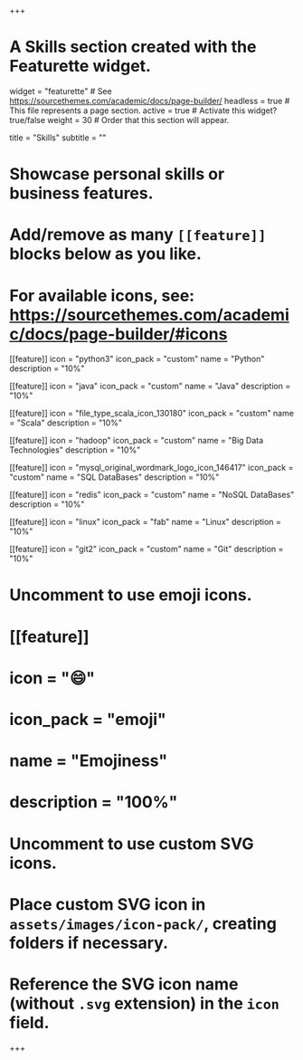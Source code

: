 +++
# A Skills section created with the Featurette widget.
widget = "featurette"  # See https://sourcethemes.com/academic/docs/page-builder/
headless = true  # This file represents a page section.
active = true  # Activate this widget? true/false
weight = 30  # Order that this section will appear.

title = "Skills"
subtitle = ""

# Showcase personal skills or business features.
# 
# Add/remove as many `[[feature]]` blocks below as you like.
# 
# For available icons, see: https://sourcethemes.com/academic/docs/page-builder/#icons

[[feature]]
  icon = "python3"
  icon_pack = "custom"
  name = "Python"
  description = "10%"

[[feature]]
  icon = "java"
  icon_pack = "custom"
  name = "Java"
  description = "10%"
 
[[feature]]
  icon = "file_type_scala_icon_130180"
  icon_pack = "custom"
  name = "Scala"
  description = "10%"
  
[[feature]]
  icon = "hadoop"
  icon_pack = "custom"
  name = "Big Data Technologies"
  description = "10%"

[[feature]]
  icon = "mysql_original_wordmark_logo_icon_146417"
  icon_pack = "custom"
  name = "SQL DataBases"
  description = "10%"
  
[[feature]]
  icon = "redis"
  icon_pack = "custom"
  name = "NoSQL DataBases"
  description = "10%"
  
[[feature]]
  icon = "linux"
  icon_pack = "fab"
  name = "Linux"
  description = "10%"
  
[[feature]]
  icon = "git2"
  icon_pack = "custom"
  name = "Git"
  description = "10%"

# Uncomment to use emoji icons.
# [[feature]]
#  icon = ":smile:"
#  icon_pack = "emoji"
#  name = "Emojiness"
#  description = "100%"  

# Uncomment to use custom SVG icons.
# Place custom SVG icon in `assets/images/icon-pack/`, creating folders if necessary.
# Reference the SVG icon name (without `.svg` extension) in the `icon` field.

  




+++
